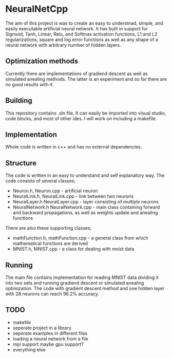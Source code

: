 # NeuralNetCpp

The aim of this project is was to create an easy to understnad, simple, and easily executable artificial neural network. 
It has built in support for Sigmoid, Tanh, Linear, Relu, and Softmax activation functions, L1 and L2 regularizations, square and log error functions as well as any shape of a neural network with arbitrary number of hidden layers.

## Optimization methods

Currently there are implementations of gradiend descent as well as simulated anealing methods. The latter is an experiment and so far there are no good results with it.


## Building

This repository contains .sln file. It can easily be imported into visual studio, code blocks, and most of other ides. I will work on including a makefile.

## Implementation

Whole code is written in c++ and has no external dependencies.

## Structure

The code is written in an easy to understand and self explanatory way. The code consists of several classes;
* Neuron.h, Neuron.cpp - artificial neuron
* NeuralLink.h, NeuralLink.cpp - link between two neurons
* NeuralLayer.h NeuralLayer.cpp - layer consisting of multiple neurons
* NeuralNetwork.h NeuralNetwork.cpp - main class containing forward and backward propagations, as well as weights update and anealing functions

There are also these supporting classes;
* mathFunction.h, mathFunction.cpp - a general class from which mathematical functions are derived
* MNIST.h, MNIST.cpp - a class for dealing with mnist data

## Running

The main file contains implementation for reading MNIST data dividing it into two sets and running gradiend descent or simulated anealing optimization.
The code with gradient descent method and one hidden layer with 28 neurons can reach 96.2% accuracy.

## TODO
* makefile
* seperate project in a library
* seperate examples in different files
* loading a neural network from a file
* mpi support maybe gpu support?
* everything else
